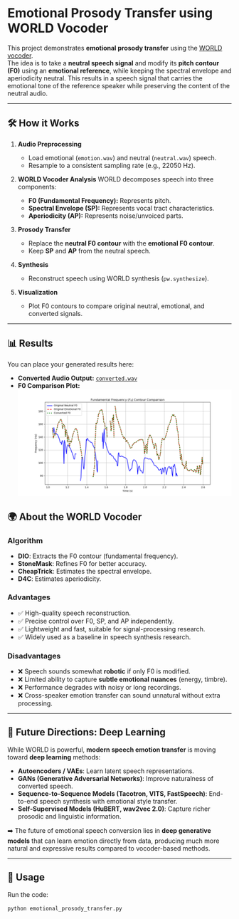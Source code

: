 # Emotional Prosody Transfer using WORLD Vocoder

This project demonstrates **emotional prosody transfer** using the [WORLD vocoder](https://github.com/mmorise/World).  
The idea is to take a **neutral speech signal** and modify its **pitch contour (F0)** using an **emotional reference**, while keeping the spectral envelope and aperiodicity neutral. This results in a speech signal that carries the emotional tone of the reference speaker while preserving the content of the neutral audio.

---

## 🛠️ How it Works

1. **Audio Preprocessing**
   - Load emotional (`emotion.wav`) and neutral (`neutral.wav`) speech.
   - Resample to a consistent sampling rate (e.g., 22050 Hz).

2. **WORLD Vocoder Analysis**
   WORLD decomposes speech into three components:
   - **F0 (Fundamental Frequency):** Represents pitch.
   - **Spectral Envelope (SP):** Represents vocal tract characteristics.
   - **Aperiodicity (AP):** Represents noise/unvoiced parts.

3. **Prosody Transfer**
   - Replace the **neutral F0 contour** with the **emotional F0 contour**.
   - Keep **SP** and **AP** from the neutral speech.

4. **Synthesis**
   - Reconstruct speech using WORLD synthesis (`pw.synthesize`).

5. **Visualization**
   - Plot F0 contours to compare original neutral, emotional, and converted signals.

---

## 📊 Results

You can place your generated results here:

- **Converted Audio Output:** [`converted.wav`](./converted.wav)  
- **F0 Comparison Plot:** ![F0 Plot](./f0_comparison.png)  



## 🌍 About the WORLD Vocoder

### Algorithm
- **DIO**: Extracts the F0 contour (fundamental frequency).
- **StoneMask**: Refines F0 for better accuracy.
- **CheapTrick**: Estimates the spectral envelope.
- **D4C**: Estimates aperiodicity.

### Advantages
- ✅ High-quality speech reconstruction.  
- ✅ Precise control over F0, SP, and AP independently.  
- ✅ Lightweight and fast, suitable for signal-processing research.  
- ✅ Widely used as a baseline in speech synthesis research.  

### Disadvantages
- ❌ Speech sounds somewhat **robotic** if only F0 is modified.  
- ❌ Limited ability to capture **subtle emotional nuances** (energy, timbre).  
- ❌ Performance degrades with noisy or long recordings.  
- ❌ Cross-speaker emotion transfer can sound unnatural without extra processing.  

---

## 🔮 Future Directions: Deep Learning

While WORLD is powerful, **modern speech emotion transfer** is moving toward **deep learning** methods:

- **Autoencoders / VAEs**: Learn latent speech representations.  
- **GANs (Generative Adversarial Networks)**: Improve naturalness of converted speech.  
- **Sequence-to-Sequence Models (Tacotron, VITS, FastSpeech)**: End-to-end speech synthesis with emotional style transfer.  
- **Self-Supervised Models (HuBERT, wav2vec 2.0)**: Capture richer prosodic and linguistic information.  

➡️ The future of emotional speech conversion lies in **deep generative models** that can learn emotion directly from data, producing much more natural and expressive results compared to vocoder-based methods.

---

## 🚀 Usage

Run the code:

```bash
python emotional_prosody_transfer.py
